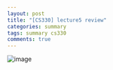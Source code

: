 ```yaml
---
layout: post
title: "[CS330] lecture5 review"
categories: summary
tags: summary cs330
comments: true
---
```


![image](https://user-images.githubusercontent.com/65720894/178914691-933aee50-86b8-4e4a-b2a2-27d8392f8a91.png)


